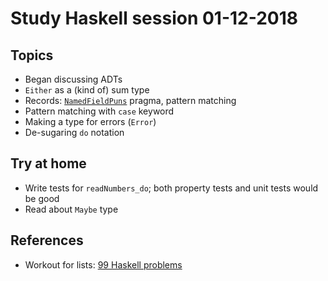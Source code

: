 # Study Haskell session 01-12-2018 

## Topics

- Began discussing ADTs
- `Either` as a (kind of) sum type
- Records: [`NamedFieldPuns`](https://limperg.de/ghc-extensions/#namedfieldpuns) pragma, pattern matching
- Pattern matching with `case` keyword
- Making a type for errors (`Error`)
- De-sugaring `do` notation

## Try at home

- Write tests for `readNumbers_do`; both property tests and unit tests would be good
- Read about `Maybe` type

## References

- Workout for lists:
  [99 Haskell problems](https://wiki.haskell.org/H-99:_Ninety-Nine_Haskell_Problems)

